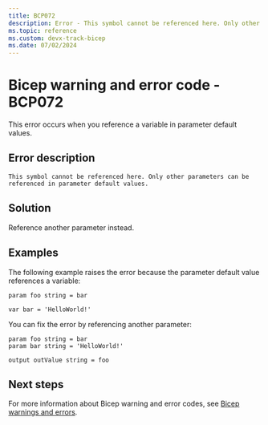 ```yaml
---
title: BCP072
description: Error - This symbol cannot be referenced here. Only other parameters can be referenced in parameter default values.
ms.topic: reference
ms.custom: devx-track-bicep
ms.date: 07/02/2024
---
```


# Bicep warning and error code - BCP072

This error occurs when you reference a variable in parameter default values.

## Error description

`This symbol cannot be referenced here. Only other parameters can be referenced in parameter default values.`

## Solution

Reference another parameter instead.  

## Examples

The following example raises the error because the parameter default value references a variable:

```bicep
param foo string = bar

var bar = 'HelloWorld!'
```

You can fix the error by referencing another parameter:

```bicep
param foo string = bar
param bar string = 'HelloWorld!'

output outValue string = foo
```

## Next steps

For more information about Bicep warning and error codes, see [Bicep warnings and errors](./bicep-error-codes.md).